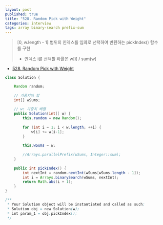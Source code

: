 ```yaml
---
layout: post
published: true
title: "528. Random Pick with Weight"
categories: interview
tags: array binary-search prefix-sum
---
```


> [0, w.length - 1] 범위의 인덱스를 임의로 선택하여 반환하는 pickIndex() 함수를 구현
> - 인덱스 i를 선택할 확률은 w[i] / sum(w)

- [528. Random Pick with Weight](https://leetcode.com/problems/random-pick-with-weight/)

```java
class Solution {

    Random random;
    
    // 가중치의 합
    int[] wSums;
    
    // w: 가중치 배열
    public Solution(int[] w) {
        this.random = new Random();
        
        for (int i = 1; i < w.length; ++i) {
            w[i] += w[i-1];
        }
        
        this.wSums = w;
        
        //Arrays.parallelPrefix(wSums, Integer::sum);
    }
    
    public int pickIndex() {
        int nextInt = random.nextInt(wSums[wSums.length - 1]);
        int i = Arrays.binarySearch(wSums, nextInt);
        return Math.abs(i + 1);
    }
}

/**
 * Your Solution object will be instantiated and called as such:
 * Solution obj = new Solution(w);
 * int param_1 = obj.pickIndex();
 */
```